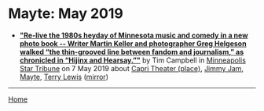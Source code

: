 # Mayte: May 2019

 - [**"Re-live the 1980s heyday of Minnesota music and comedy in a new photo book -- Writer Martin Keller and photographer Greg Helgeson walked “the thin-grooved line between fandom and journalism,” as chronicled in “Hijinx and Hearsay.”"**](http://www.startribune.com/80s-scenesters-offer-snapshots-of-the-minneapolis-sound-in-new-photo-book/509385652/) by Tim Campbell in [Minneapolis Star Tribune](http://www.startribune.com/) on 7 May 2019 about [Capri Theater  (place)](../../topics/place/capri-theater/index.md), [Jimmy Jam](../../topics/jimmy-jam/index.md), [Mayte](../../topics/mayte/index.md), [Terry Lewis](../../topics/terry-lewis/index.md) ([mirror](https://web.archive.org/web/*/http://www.startribune.com/80s-scenesters-offer-snapshots-of-the-minneapolis-sound-in-new-photo-book/509385652/))

----

[Home](./)
